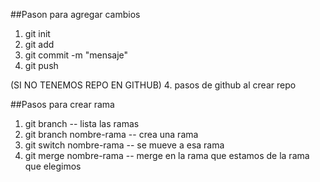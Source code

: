 ##Pason para agregar cambios
1. git init
2. git add
3. git commit -m "mensaje"
4. git push

(SI NO TENEMOS REPO EN GITHUB)
4. pasos de github al crear repo



##Pasos para crear rama
1. git branch -- lista las ramas
2. git branch nombre-rama -- crea una rama
3. git switch nombre-rama -- se mueve a esa rama
4. git merge nombre-rama -- merge en la rama que estamos de la rama que elegimos